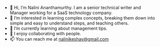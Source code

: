 - 👋 Hi, I’m Nalini Ananthamurthy. I am a senior technical writer and Manager working for a SaaS technology company.
- 👀 I’m interested in learning complex concepts, breaking them down into simple and easy to understand steps, and teaching others.
- 🌱 I’m currently learning about management tips.
- 💞️ I enjoy collaborating with people.
- 📫 You can reach me at nalinikeshav@gmail.com

<!---
nalinikeshav/nalinikeshav is a ✨ special ✨ repository because its `README.md` (this file) appears on your GitHub profile.
You can click the Preview link to take a look at your changes.
--->
